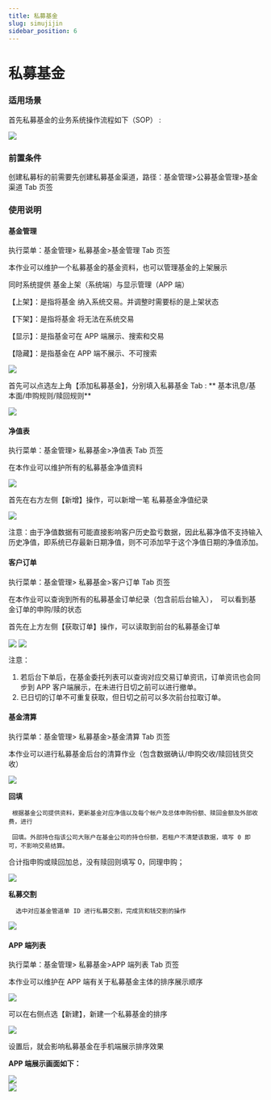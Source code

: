 ```yaml
---
title: 私募基金
slug: simujijin
sidebar_position: 6
---
```



# 私募基金

### 适用场景

首先私募基金的业务系统操作流程如下（SOP） :

<img src="/assets/IyP7bS33yo6Q61xN2ezc473Cnbb.jpeg" src-width="1160" src-height="1954" align="center"/>

### 前置条件

创建私募标的前需要先创建私募基金渠道，路径：基金管理&gt;公募基金管理&gt;基金渠道 Tab 页签

### 使用说明

#### 基金管理

执行菜单：基金管理&gt; 私募基金&gt;基金管理 Tab 页签

本作业可以维护一个私募基金的基金资料，也可以管理基金的上架展示

   同时系统提供 基金上架（系统端）与显示管理（APP 端）

【上架】：是指将基金 纳入系统交易。并调整时需要标的是上架状态      

【下架】：是指将基金 将无法在系统交易

【显示】：是指基金可在 APP 端展示、搜索和交易 

【隐藏】：是指基金在 APP 端不展示、不可搜索

<img src="/assets/OqF3bSz5Woi62vxzZr1c86ainMr.png" src-width="2978" src-height="1644" align="center"/>

首先可以点选左上角【添加私募基金】，分别填入私募基金 Tab : ** 基本讯息/基本面/申购规则/赎回规则**

<img src="/assets/ULkXbPdN8o3gH7xbkFScF6AYn0b.png" src-width="2984" src-height="1756" align="center"/>

#### 净值表

执行菜单：基金管理&gt; 私募基金&gt;净值表 Tab 页签

在本作业可以维护所有的私募基金净值资料

<img src="/assets/S3yzbZ58voZHgDxr1cwcuA4TnD3.png" src-width="2994" src-height="1720" align="center"/>

首先在右方左侧【新增】操作，可以新增一笔 私募基金净值纪录

<img src="/assets/GgmpbJevhoO4fIxAt5gc3CHnnqs.png" src-width="2992" src-height="1708" align="center"/>

注意：由于净值数据有可能直接影响客户历史盈亏数据，因此私募净值不支持输入历史净值，即系统已存最新日期净值，则不可添加早于这个净值日期的净值添加。

#### 客户订单

执行菜单：基金管理&gt; 私募基金&gt;客户订单 Tab 页签

在本作业可以查询到所有的私募基金订单纪录（包含前后台输入），  可以看到基金订单的申购/赎的状态

首先在上方左侧【获取订单】操作，可以读取到前台的私募基金订单

<img src="/assets/Qsljb7QeYozAjUxVlHjckk3mnWh.png" src-width="3010" src-height="1618" align="center"/>

<img src="/assets/IuGAb8tKMoiuhnxRTFSci2Runpf.png" src-width="2980" src-height="1860" align="center"/>

注意：

1. 若后台下单后，在基金委托列表可以查询对应交易订单资讯，订单资讯也会同步到 APP 客户端展示，在未进行日切之前可以进行撤单。
2. 已日切的订单不可重复获取，但日切之前可以多次前台拉取订单。

#### 基金清算

执行菜单：基金管理&gt; 私募基金&gt;基金清算 Tab 页签 

本作业可以进行私募基金后台的清算作业（包含数据确认/申购交收/赎回钱货交收）

<img src="/assets/O6Udb0aDHovbQcxtqsQc8A8pnye.png" src-width="2974" src-height="1736" align="center"/>

**回填** 

     根据基金公司提供资料，更新基金对应净值以及每个帐户及总体申购份额、赎回金额及外部收费，进行

     回填。外部持仓指该公司大账户在基金公司的持仓份额，若租户不清楚该数据，填写 0 即可，不影响交易结算。

合计指申购或赎回加总，没有赎回则填写 0，同理申购；

<img src="/assets/UbpDbhC08ovZWnxoKCucUTk4nUc.png" src-width="2978" src-height="1654" align="center"/>

**私募交割** 

      选中对应基金管道单 ID 进行私募交割，完成货和钱交割的操作

<img src="/assets/OSEwbwYpOokhj1xwZ85cJ2gpnwf.png" src-width="2990" src-height="1060" align="center"/>

#### APP 端列表 

执行菜单：基金管理&gt; 私募基金&gt;APP 端列表 Tab 页签 

本作业可以维护在 APP 端有关于私募基金主体的排序展示顺序

<img src="/assets/OF43b4eI7oOCz4x7pImcvJJhnbc.png" src-width="2990" src-height="914" align="center"/>

可以在右侧点选【新建】，新建一个私募基金的排序

<img src="/assets/UhYObkl47oEA38xQDlMcmDjWnab.png" src-width="2976" src-height="1414" align="center"/>

设置后，就会影响私募基金在手机端展示排序效果

**APP 端展示画面如下：**

<div class="flex gap-3 columns-2" column-size="2">
<div class="w-[47%]" width-ratio="47">
<img src="/assets/EgBvbxUOxoa8DmxGZVDcV1fOn6d.png" src-width="1125" src-height="2436" align="center"/>
</div>
<div class="w-[52%]" width-ratio="52">
<img src="/assets/SNkUbH4CBoOo89x6pHjcZNS0nmP.png" src-width="1242" src-height="2451" align="center"/>
</div>
</div>


